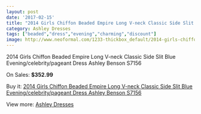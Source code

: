 ```yaml
---
layout: post
date: '2017-02-15'
title: "2014 Girls Chiffon Beaded Empire Long V-neck Classic Side Slit Blue Evening/celebrity/pageant Dress Ashley Benson S7156"
category: Ashley Dresses
tags: ["beaded","dress","evening","charming","discount"]
image: http://www.neoformal.com/1233-thickbox_default/2014-girls-chiffon-beaded-empire-long-v-neck-classic-side-slit-blue-evening-celebrity-pageant-dress-ashley-benson-s7156.jpg
---
```

2014 Girls Chiffon Beaded Empire Long V-neck Classic Side Slit Blue Evening/celebrity/pageant Dress Ashley Benson S7156

On Sales: **$352.99**
<a href="https://www.neoformal.com/en/ashley-dresses/450-2014-girls-chiffon-beaded-empire-long-v-neck-classic-side-slit-blue-evening-celebrity-pageant-dress-ashley-benson-s7156.html"><amp-img layout="responsive" width="600" height="600" src="//www.neoformal.com/1233-thickbox_default/2014-girls-chiffon-beaded-empire-long-v-neck-classic-side-slit-blue-evening-celebrity-pageant-dress-ashley-benson-s7156.jpg" alt="2014 Girls Chiffon Beaded Empire Long V-neck Classic Side Slit Blue Evening/celebrity/pageant Dress Ashley Benson S7156 0" /></a>
<a href="https://www.neoformal.com/en/ashley-dresses/450-2014-girls-chiffon-beaded-empire-long-v-neck-classic-side-slit-blue-evening-celebrity-pageant-dress-ashley-benson-s7156.html"><amp-img layout="responsive" width="600" height="600" src="//www.neoformal.com/1236-thickbox_default/2014-girls-chiffon-beaded-empire-long-v-neck-classic-side-slit-blue-evening-celebrity-pageant-dress-ashley-benson-s7156.jpg" alt="2014 Girls Chiffon Beaded Empire Long V-neck Classic Side Slit Blue Evening/celebrity/pageant Dress Ashley Benson S7156 1" /></a>
<a href="https://www.neoformal.com/en/ashley-dresses/450-2014-girls-chiffon-beaded-empire-long-v-neck-classic-side-slit-blue-evening-celebrity-pageant-dress-ashley-benson-s7156.html"><amp-img layout="responsive" width="600" height="600" src="//www.neoformal.com/1235-thickbox_default/2014-girls-chiffon-beaded-empire-long-v-neck-classic-side-slit-blue-evening-celebrity-pageant-dress-ashley-benson-s7156.jpg" alt="2014 Girls Chiffon Beaded Empire Long V-neck Classic Side Slit Blue Evening/celebrity/pageant Dress Ashley Benson S7156 2" /></a>
<a href="https://www.neoformal.com/en/ashley-dresses/450-2014-girls-chiffon-beaded-empire-long-v-neck-classic-side-slit-blue-evening-celebrity-pageant-dress-ashley-benson-s7156.html"><amp-img layout="responsive" width="600" height="600" src="//www.neoformal.com/1234-thickbox_default/2014-girls-chiffon-beaded-empire-long-v-neck-classic-side-slit-blue-evening-celebrity-pageant-dress-ashley-benson-s7156.jpg" alt="2014 Girls Chiffon Beaded Empire Long V-neck Classic Side Slit Blue Evening/celebrity/pageant Dress Ashley Benson S7156 3" /></a>

Buy it: [2014 Girls Chiffon Beaded Empire Long V-neck Classic Side Slit Blue Evening/celebrity/pageant Dress Ashley Benson S7156](https://www.neoformal.com/en/ashley-dresses/450-2014-girls-chiffon-beaded-empire-long-v-neck-classic-side-slit-blue-evening-celebrity-pageant-dress-ashley-benson-s7156.html "2014 Girls Chiffon Beaded Empire Long V-neck Classic Side Slit Blue Evening/celebrity/pageant Dress Ashley Benson S7156")

View more: [Ashley Dresses](https://www.neoformal.com/en/5-ashley-dresses "Ashley Dresses")